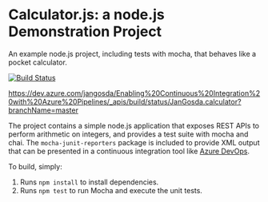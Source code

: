 Calculator.js: a node.js Demonstration Project
==============================================
An example node.js project, including tests with mocha, that behaves like
a pocket calculator.

[![Build Status](https://dev.azure.com/jangosda/Enabling%20Continuous%20Integration%20with%20Azure%20Pipelines/_apis/build/status/JanGosda.calculator?branchName=master)](https://dev.azure.com/jangosda/Enabling%20Continuous%20Integration%20with%20Azure%20Pipelines/_build/latest?definitionId=8&branchName=master)

https://dev.azure.com/jangosda/Enabling%20Continuous%20Integration%20with%20Azure%20Pipelines/_apis/build/status/JanGosda.calculator?branchName=master

The project contains a simple node.js application that exposes REST APIs
to perform arithmetic on integers, and provides a test suite with mocha
and chai.  The `mocha-junit-reporters` package is included to provide XML
output that can be presented in a continuous integration tool like
[Azure DevOps](https://azure.com/devops).

To build, simply:

1. Runs `npm install` to install dependencies.
2. Runs `npm test` to run Mocha and execute the unit tests.

